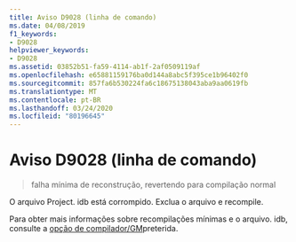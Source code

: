```yaml
---
title: Aviso D9028 (linha de comando)
ms.date: 04/08/2019
f1_keywords:
- D9028
helpviewer_keywords:
- D9028
ms.assetid: 03852b51-fa59-4114-ab1f-2af0509119af
ms.openlocfilehash: e65881159176ba0d144a8abc5f395ce1b96402f0
ms.sourcegitcommit: 857fa6b530224fa6c18675138043aba9aa0619fb
ms.translationtype: MT
ms.contentlocale: pt-BR
ms.lasthandoff: 03/24/2020
ms.locfileid: "80196645"
---
```

# <a name="command-line-warning-d9028"></a>Aviso D9028 (linha de comando)

> falha mínima de reconstrução, revertendo para compilação normal

O arquivo Project. idb está corrompido. Exclua o arquivo e recompile.

Para obter mais informações sobre recompilações mínimas e o arquivo. idb, consulte a [opção de compilador/GM](../../build/reference/gm-enable-minimal-rebuild.md)preterida.
